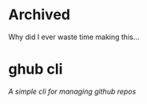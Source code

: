 # Archived #
Why did I ever waste time making this...

# ghub cli #
*A simple cli for managing github repos*
